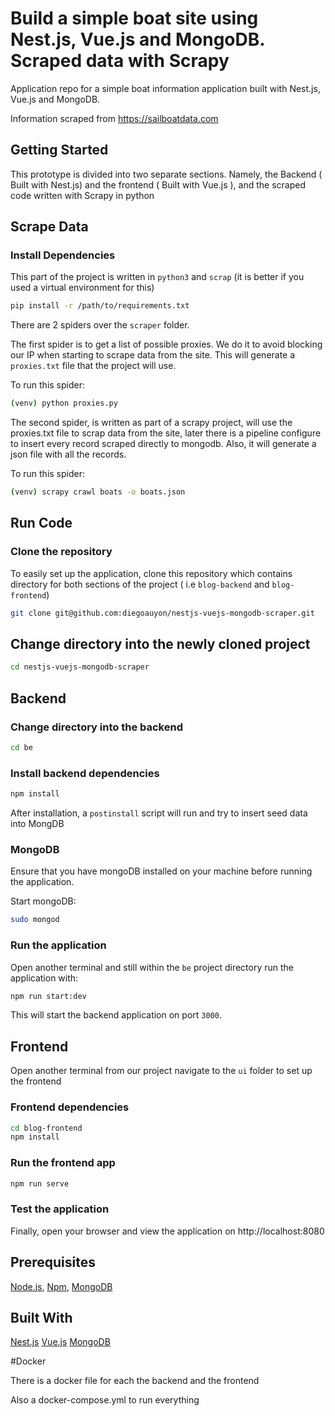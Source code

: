 #

# Build a simple boat site  using Nest.js, Vue.js and MongoDB. Scraped data with Scrapy

Application repo for a simple boat information application built with Nest.js, Vue.js and MongoDB.

Information scraped from https://sailboatdata.com

## Getting Started
This prototype is divided into two separate sections. Namely, the Backend ( Built with Nest.js) and the frontend
( Built with Vue.js ), and the scraped code written with Scrapy in python

## Scrape Data

### Install Dependencies 

This part of the project is written in `python3` and `scrap` (it is better if you used a virtual environment for this)

```bash
pip install -r /path/to/requirements.txt

```
 There are 2 spiders over the `scraper` folder.

The first spider is to get a list of possible proxies. We do it to avoid blocking our IP when starting to scrape data 
from the site. This will generate a `proxies.txt` file that the project will use.

To run this spider:

```bash
(venv) python proxies.py
``` 
The second spider, is written as part of a scrapy project, will use the proxies.txt file to scrap data from the site, later
there is a pipeline configure to insert every record scraped directly to mongodb. Also, it will generate a json file with 
all the records. 

To run this spider:
```bash
(venv) scrapy crawl boats -o boats.json
```

## Run Code

### Clone the repository
To easily set up the application, clone this repository which contains directory for both sections of the project ( i.e `blog-backend` and `blog-frontend`)

```bash
git clone git@github.com:diegoauyon/nestjs-vuejs-mongodb-scraper.git
```

## Change directory into the newly cloned project
```bash
cd nestjs-vuejs-mongodb-scraper
```

## Backend
### Change directory into the backend
```bash
cd be
```

### Install backend dependencies

```bash
npm install
```

After installation, a `postinstall` script will run and try to insert seed data into MongDB

### MongoDB
Ensure that you have mongoDB installed on your machine before running the application.

Start mongoDB:

```bash
sudo mongod
```

### Run the application
Open another terminal and still within the `be` project directory run the application with:

```bash
npm run start:dev
```

This will start the backend application on port `3000`.

## Frontend
Open another terminal from our project navigate to the `ui` folder to set up the frontend

### Frontend dependencies
```bash
cd blog-frontend
npm install
```

### Run the frontend app

```bash
npm run serve
```

### Test the application
Finally, open your browser and view the application on http://localhost:8080

## Prerequisites
 [Node.js](https://nodejs.org/en/), [Npm](https://www.npmjs.com/), [MongoDB](https://docs.mongodb.com/v3.2/installation/)

## Built With
[Nest.js](https://nestjs.com/)
[Vue.js](https://vuejs.org/)
[MongoDB]() 

#Docker

There is a docker file for each the backend and the frontend

Also a docker-compose.yml to run everything
